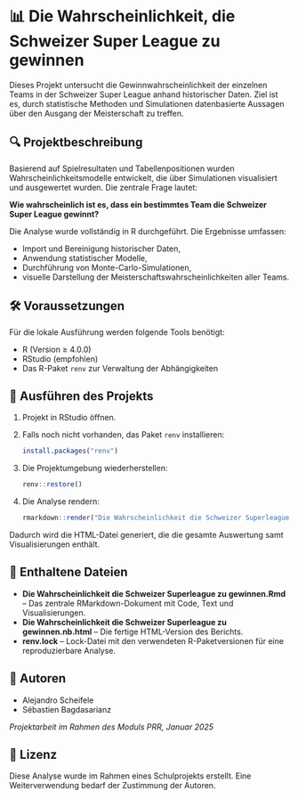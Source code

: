 
# 📊 Die Wahrscheinlichkeit, die Schweizer Super League zu gewinnen

Dieses Projekt untersucht die Gewinnwahrscheinlichkeit der einzelnen Teams in der Schweizer Super League anhand historischer Daten. Ziel ist es, durch statistische Methoden und Simulationen datenbasierte Aussagen über den Ausgang der Meisterschaft zu treffen.

## 🔍 Projektbeschreibung

Basierend auf Spielresultaten und Tabellenpositionen wurden Wahrscheinlichkeitsmodelle entwickelt, die über Simulationen visualisiert und ausgewertet wurden. Die zentrale Frage lautet:

**Wie wahrscheinlich ist es, dass ein bestimmtes Team die Schweizer Super League gewinnt?**

Die Analyse wurde vollständig in R durchgeführt. Die Ergebnisse umfassen:

- Import und Bereinigung historischer Daten,
- Anwendung statistischer Modelle,
- Durchführung von Monte-Carlo-Simulationen,
- visuelle Darstellung der Meisterschaftswahrscheinlichkeiten aller Teams.

## 🛠️ Voraussetzungen

Für die lokale Ausführung werden folgende Tools benötigt:

- R (Version ≥ 4.0.0)
- RStudio (empfohlen)
- Das R-Paket `renv` zur Verwaltung der Abhängigkeiten

## 🚀 Ausführen des Projekts

1. Projekt in RStudio öffnen.

2. Falls noch nicht vorhanden, das Paket `renv` installieren:

   ```r
   install.packages("renv")
   ```

3. Die Projektumgebung wiederherstellen:

   ```r
   renv::restore()
   ```

4. Die Analyse rendern:

   ```r
   rmarkdown::render("Die Wahrscheinlichkeit die Schweizer Superleague zu gewinnen.Rmd")
   ```

Dadurch wird die HTML-Datei generiert, die die gesamte Auswertung samt Visualisierungen enthält.

## 📁 Enthaltene Dateien

- **Die Wahrscheinlichkeit die Schweizer Superleague zu gewinnen.Rmd** – Das zentrale RMarkdown-Dokument mit Code, Text und Visualisierungen.
- **Die Wahrscheinlichkeit die Schweizer Superleague zu gewinnen.nb.html** – Die fertige HTML-Version des Berichts.
- **renv.lock** – Lock-Datei mit den verwendeten R-Paketversionen für eine reproduzierbare Analyse.

## 👥 Autoren

- Alejandro Scheifele  
- Sébastien Bagdasarianz  

*Projektarbeit im Rahmen des Moduls PRR, Januar 2025*

## 📜 Lizenz

Diese Analyse wurde im Rahmen eines Schulprojekts erstellt. Eine Weiterverwendung bedarf der Zustimmung der Autoren.
